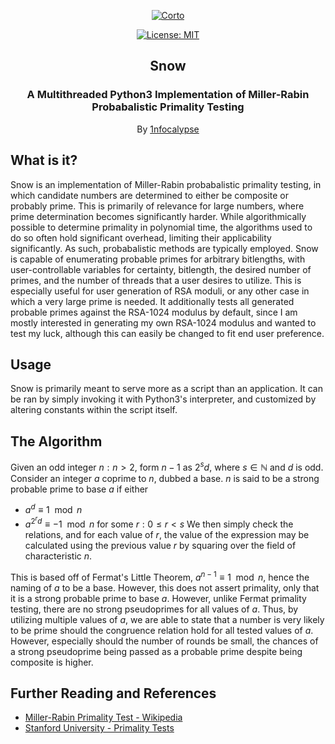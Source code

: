 <p align="center">
  <a href="https://github.com/1nfocalypse/Snow">
	<img alt="Corto" src="https://i.imgur.com/dqequn9.png"/>
  </a>
</p>
<p align="center">
  <a href="https://choosealicense.com/licenses/mit/">
  	<img alt="License: MIT" src="https://img.shields.io/github/license/1nfocalypse/Snow"/>
  </a>
</p>
<h2 align="center">Snow</h3>
<h3 align="center">
  A Multithreaded Python3 Implementation of Miller-Rabin Probabalistic Primality Testing
</h2>
<p align="center">
  By <a href="https://github.com/1nfocalypse">1nfocalypse</a>
</p>

## What is it?
Snow is an implementation of Miller-Rabin probabalistic primality testing, in which candidate numbers are determined to either be composite or probably prime. This is primarily of relevance for large numbers, where prime determination becomes significantly harder. While algorithmically possible to determine primality in polynomial time,
the algorithms used to do so often hold significant overhead, limiting their applicability significantly. As such, probabalistic methods are typically employed. Snow is capable of enumerating probable primes for arbitrary bitlengths, with user-controllable variables for certainty, bitlength, the desired number of primes, and the number of threads
that a user desires to utilize. This is especially useful for user generation of RSA moduli, or any other case in which a very large prime is needed. It additionally tests all generated probable primes against the RSA-1024 modulus by default, since I am mostly interested in generating my own RSA-1024 modulus and wanted to test my luck, although 
this can easily be changed to fit end user preference.

## Usage
Snow is primarily meant to serve more as a script than an application. It can be ran by simply invoking it with Python3's interpreter, and customized by altering constants within the script itself.

## The Algorithm
Given an odd integer $n : n > 2$, form $n-1$ as $2^{s}d$, where $s \in \mathbb{N}$ and $d$ is odd. Consider an integer $a$ coprime to $n$, dubbed a base. $n$ is said to be a strong probable prime to base $a$ if either
- $a^{d} \equiv 1\mod n$
- $a^{2^{r}d} \equiv -1\mod n$ for some $r : 0 \leq r < s$
 We then simply check the relations, and for each value of $r$, the value of the expression may be calculated using the previous value $r$ by squaring over the field of characteristic $n$.

This is based off of Fermat's Little Theorem, $a^{n-1} \equiv 1\mod n$, hence the naming of $a$ to be a base. However, this does not assert primality, only that it is a strong probable prime to base $a$. However, unlike Fermat primality testing, there are no strong pseudoprimes for all values of $a$. Thus, by utilizing multiple values of $a$, 
we are able to state that a number is very likely to be prime should the congruence relation hold for all tested values of $a$. However, especially should the number of rounds be small, the chances of a strong pseudoprime being passed as a probable prime despite being composite is higher.

## Further Reading and References
- [Miller-Rabin Primality Test - Wikipedia](https://en.wikipedia.org/wiki/Miller%E2%80%93Rabin_primality_test)
- [Stanford University - Primality Tests](https://crypto.stanford.edu/pbc/notes/numbertheory/millerrabin.html)
